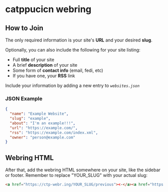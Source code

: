 # catppucicn webring

## How to Join
The only required information is your site's **URL** and your desired **slug**.

Optionally, you can also include the following for your site listing:

- Full **title** of your site
- A brief **description** of your site
- Some form of **contact info** (email, fedi, etc)
- If you have one, your **RSS** link

Include your information by adding a new entry to *`websites.json`*

### JSON Example

```json
{
  "name": "Example Website",
  "slug": "example",
  "about": "I'm an example!!!",
  "url": "https://example.com/",
  "rss": "https://example.com/index.xml",
  "owner": "person@example.com"
}
```

## Webring HTML

After that, add the webring HTML somewhere on your site, like the sidebar or footer.
Remember to replace "YOUR_SLUG" with your actual slug: 

```html
<a href="https://ctp-webr.ing/YOUR_SLUG/previous"><-</a><a href="https://ctp-webr.ing/">Catppuccin webring</a><a href="https://ctp-webr.ing/YOUR_SLUG/next">-></a> 
```
